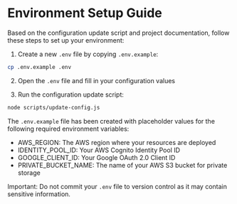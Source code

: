 # Environment Setup Guide

Based on the configuration update script and project documentation, follow these steps to set up your environment:

1. Create a new `.env` file by copying `.env.example`:
```bash
cp .env.example .env
```

2. Open the `.env` file and fill in your configuration values

3. Run the configuration update script:
```bash
node scripts/update-config.js
```

The `.env.example` file has been created with placeholder values for the following required environment variables:

- AWS_REGION: The AWS region where your resources are deployed
- IDENTITY_POOL_ID: Your AWS Cognito Identity Pool ID
- GOOGLE_CLIENT_ID: Your Google OAuth 2.0 Client ID
- PRIVATE_BUCKET_NAME: The name of your AWS S3 bucket for private storage

Important: Do not commit your `.env` file to version control as it may contain sensitive information.